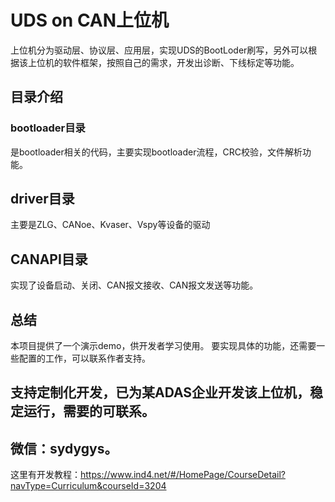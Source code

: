 # UDS on CAN上位机
上位机分为驱动层、协议层、应用层，实现UDS的BootLoder刷写，另外可以根据该上位机的软件框架，按照自己的需求，开发出诊断、下线标定等功能。
## 目录介绍
### bootloader目录
是bootloader相关的代码，主要实现bootloader流程，CRC校验，文件解析功能。
## driver目录
主要是ZLG、CANoe、Kvaser、Vspy等设备的驱动
## CANAPI目录
实现了设备启动、关闭、CAN报文接收、CAN报文发送等功能。
## 总结
本项目提供了一个演示demo，供开发者学习使用。
要实现具体的功能，还需要一些配置的工作，可以联系作者支持。
## 支持定制化开发，已为某ADAS企业开发该上位机，稳定运行，需要的可联系。
## 微信：sydygys。
这里有开发教程：https://www.ind4.net/#/HomePage/CourseDetail?navType=Curriculum&courseId=3204
